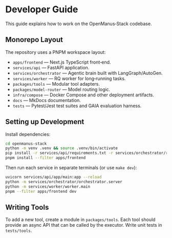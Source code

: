 # Developer Guide

This guide explains how to work on the OpenManus‑Stack codebase.

## Monorepo Layout

The repository uses a PNPM workspace layout:

* `apps/frontend` — Next.js TypeScript front‑end.
* `services/api` — FastAPI application.
* `services/orchestrator` — Agentic brain built with LangGraph/AutoGen.
* `services/worker` — RQ worker for long‑running tasks.
* `packages/tools` — Modular tool adapters.
* `packages/model-router` — Model routing logic.
* `infra/compose` — Docker Compose and other deployment artifacts.
* `docs` — MkDocs documentation.
* `tests` — Pytest/Jest test suites and GAIA evaluation harness.

## Setting up Development

Install dependencies:

```bash
cd openmanus-stack
python -m venv .venv && source .venv/bin/activate
pip install -r services/api/requirements.txt -r services/orchestrator/requirements.txt
pnpm install --filter apps/frontend
```

Then run each service in separate terminals (or use `make dev`):

```bash
uvicorn services/api/app/main:app --reload
python -m services/orchestrator/orchestrator.server
python -m services/worker/worker.main
pnpm --filter apps/frontend dev
```

## Writing Tools

To add a new tool, create a module in `packages/tools`.  Each tool should provide an async API that can be called by the executor.  Write unit tests in `tests/tools`.
